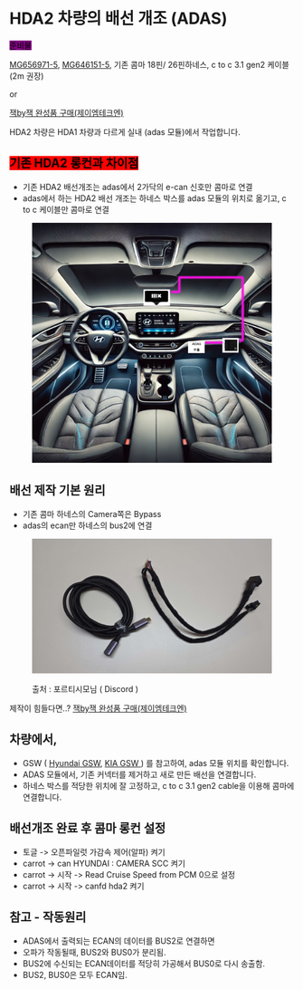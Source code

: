 # HDA2 차량의 배선 개조 (ADAS)

<mark style="background-color:purple;">준비물</mark>

[MG656971-5](https://smartstore.naver.com/nobleseat/products/8283802097?nl-query=mg656971\&nl-ts-pid=i25wJsqVOswsstsKYmZssssstLC-217972\&NaPm=ct%3Dm4tjb1y0%7Cci%3Da48a8d1cbbc46bdb22c3275bb19a84efa7423f6b%7Ctr%3Dsls%7Csn%3D2916848%7Chk%3De1ac7d01612b8fcc25da022f16d70e342e377ff8), [MG646151-5](https://smartstore.naver.com/jautoment), 기존 콤마 18핀/ 26핀하네스, c to c 3.1 gen2 케이블(2m 권장)

or

[잭by잭 완성품 구매(제이엠테크엔)](https://smartstore.naver.com/jmtechn/products/11248346315)



HDA2 차량은 HDA1 차량과 다르게 실내 (adas 모듈)에서 작업합니다.



## <mark style="background-color:red;">기존 HDA2 롱컨과 차이점</mark>

* 기존 HDA2 배선개조는 adas에서 2가닥의 e-can 신호만 콤마로 연결
* adas에서 하는 HDA2 배선 개조는 하네스 박스를 adas 모듈의 위치로 옮기고, c to c 케이블만 콤마로 연결

<figure><img src="../.gitbook/assets/image (36).png" alt=""><figcaption></figcaption></figure>

## 배선 제작 기본 원리

* 기존 콤마 하네스의 Camera쪽은 Bypass
* adas의 ecan만 하네스의 bus2에 연결

<figure><img src="../.gitbook/assets/image (34) (1).png" alt=""><figcaption><p>출처 : 포르티시모님 ( Discord )</p></figcaption></figure>



제작이 힘들다면..?  [잭by잭 완성품 구매(제이엠테크엔)](https://smartstore.naver.com/jmtechn/products/11248346315)

## 차량에서,

* GSW ( [Hyundai GSW](https://gsw.hyundai.com/hmc/login.tiles), [KIA GSW ](https://gsw.kia.com/kmc/login.tiles)) 를 참고하여, adas 모듈 위치를 확인합니다.
* ADAS 모듈에서, 기존 커넥터를 제거하고 새로 만든 배선을 연결합니다.
* 하네스 박스를 적당한 위치에 잘 고정하고, c to c 3.1 gen2 cable을 이용해 콤마에 연결합니다.

## 배선개조 완료 후 콤마 롱컨 설정

* 토글 -> 오픈파일럿 가감속 제어(알파) 켜기
* carrot -> can HYUNDAI : CAMERA SCC 켜기
* carrot -> 시작 -> Read Cruise Speed from PCM 0으로 설정
* carrot -> 시작 -> canfd hda2 켜기

## 참고 - 작동원리

* ADAS에서 출력되는 ECAN의 데이터를 BUS2로 연결하면
* 오파가 작동될때, BUS2와 BUS0가 분리됨.
* BUS2에 수신되는 ECAN데이터를 적당히 가공해서 BUS0로 다시 송출함.
* BUS2, BUS0은 모두 ECAN임.
